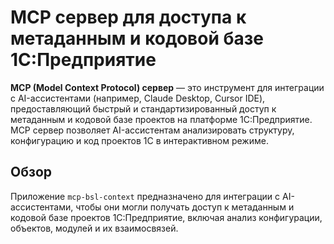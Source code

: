 # MCP сервер для доступа к метаданным и кодовой базе 1С:Предприятие

**MCP (Model Context Protocol) сервер** — это инструмент для интеграции с AI-ассистентами (например, Claude Desktop, Cursor IDE), предоставляющий быстрый и стандартизированный доступ к метаданным и кодовой базе проектов на платформе 1С:Предприятие. MCP сервер позволяет AI-ассистентам анализировать структуру, конфигурацию и код проектов 1С в интерактивном режиме.

## Обзор

Приложение `mcp-bsl-context` предназначено для интеграции с AI-ассистентами, чтобы они могли получать доступ к метаданным и кодовой базе проектов 1С:Предприятие, включая анализ конфигурации, объектов, модулей и их взаимосвязей.
